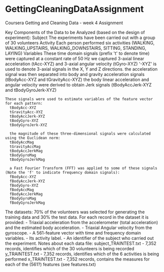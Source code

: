 # GettingCleaningDataAssignment
Coursera Getting and Cleaning Data - week 4 Assignment

Key Components of the Data to be Analyzed (based on the design of experiment):
  Subject
    The experiments have been carried out with a group of 30 volunteers
  Activity
    Each person performed six activities (WALKING, WALKING_UPSTAIRS, WALKING_DOWNSTAIRS, SITTING, STANDING, LAYING)
  Variables
    These time domain signals (prefix 't' to denote time) were captured at a constant rate of 50 Hz
    we captured 3-axial linear acceleration (tAcc-XYZ) and 3-axial angular velocity (tGyro-XYZ)
      '-XYZ' is used to denote 3-axial signals in the X, Y and Z directions.
    the acceleration signal was then separated into body and gravity acceleration signals (tBodyAcc-XYZ and tGravityAcc-XYZ)
      the body linear acceleration and angular velocity were derived to obtain Jerk signals (tBodyAccJerk-XYZ and tBodyGyroJerk-XYZ)
    
    These signals were used to estimate variables of the feature vector for each pattern:
      tBodyAcc-XYZ
      tGravityAcc-XYZ
      tBodyAccJerk-XYZ
      tBodyGyro-XYZ
      tBodyGyroJerk-XYZ
      
      the magnitude of these three-dimensional signals were calculated using the Euclidean norm:
      tBodyAccMag
      tGravityAccMag
      tBodyAccJerkMag
      tBodyGyroMag
      tBodyGyroJerkMag
      
      a Fast Fourier Transform (FFT) was applied to some of these signals (Note the 'f' to indicate frequency domain signals):
      fBodyAcc-XYZ
      fBodyAccJerk-XYZ
      fBodyGyro-XYZ
      fBodyAccMag
      fBodyAccJerkMag
      fBodyGyroMag
      fBodyGyroJerkMag
       
The datasets:
  70% of the volunteers was selected for generating the training data and 30% the test data.
  For each record in the dataset it is provided:
    - Triaxial acceleration from the accelerometer (total acceleration) and the estimated body acceleration.
    - Triaxial Angular velocity from the gyroscope.
    - A 561-feature vector with time and frequency domain variables.
    - Its activity label.
    - An identifier of the subject who carried out the experiment.
  Notes about each data file:
    subject_TRAINTEST.txt - 7,352 records, identifies which of the 30 volunteers is being recorded
    y_TRAINTEST.txt - 7,352 records, identifies which of the 6 activities is being performed
    x_TRAINTEST.txt - 7,352 records, contains the measures for each of the (561?) features (see features.txt)
